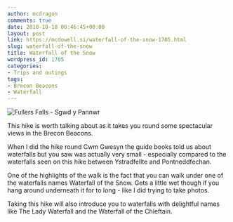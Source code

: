 ```yaml
---
author: mcdragon
comments: true
date: 2010-10-18 06:46:45+00:00
layout: post
link: https://mcdowell.si/waterfall-of-the-snow-1705.html
slug: waterfall-of-the-snow
title: Waterfall of the Snow
wordpress_id: 1705
categories:
- Trips and outings
tags:
- Brecon Beacons
- Waterfall
---
```


![Fullers Falls - Sgwd y Pannwr](https://img.mcdowell.si/2010/10/Sgwd_y_Pannwr-1.jpg "Fullers Falls - Sgwd y Pannwr")

This hike is worth talking about as it takes you round some spectacular views in the Brecon Beacons.

When I did the hike round Cwm Gwesyn the guide books told us about waterfalls but you saw was actually very small - especially compared to the waterfalls seen on this hike between Ystradfellte and Pontneddfechan.

One of the highlights of the walk is the fact that you can walk under one of the waterfalls names Waterfall of the Snow. Gets a little wet though if you hang around underneath it for to long - like I did trying to take photos.

Taking this hike will also introduce you to waterfalls with delightful names like The Lady Waterfall and the Waterfall of the Chieftain.


